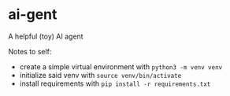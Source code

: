 # ai-gent
A helpful (toy) AI agent


Notes to self:  
- create a simple virtual environment with `python3 -m venv venv`
- initialize said venv with `source venv/bin/activate`
- install requirements with `pip install -r requirements.txt`
